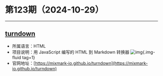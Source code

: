 # 第123期（2024-10-29）

---
## [turndown](https://github.com/mixmark-io/turndown)
- 所属语言：HTML
- 项目说明：用 JavaScript 编写的 HTML 到 Markdown 转换器
![img](https://mirror.ghproxy.com/https://raw.githubusercontent.com/xiaoxuan6/weekly/main/docs/static/images/2024-10-29/1730173158.png){.img-fluid tag=1}
- 官网地址：[https://mixmark-io.github.io/turndown](https://mixmark-io.github.io/turndown)
